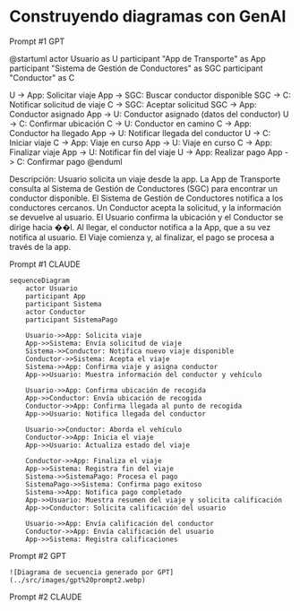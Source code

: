 # Construyendo diagramas con GenAI

Prompt #1 GPT

@startuml
actor Usuario as U
participant "App de Transporte" as App
participant "Sistema de Gestión de Conductores" as SGC
participant "Conductor" as C

U -> App: Solicitar viaje
App -> SGC: Buscar conductor disponible
SGC -> C: Notificar solicitud de viaje
C -> SGC: Aceptar solicitud
SGC -> App: Conductor asignado
App -> U: Conductor asignado (datos del conductor)
U -> C: Confirmar ubicación
C -> U: Conductor en camino
C -> App: Conductor ha llegado
App -> U: Notificar llegada del conductor
U -> C: Iniciar viaje
C -> App: Viaje en curso
App -> U: Viaje en curso
C -> App: Finalizar viaje
App -> U: Notificar fin del viaje
U -> App: Realizar pago
App -> C: Confirmar pago
@enduml


Descripción:
Usuario solicita un viaje desde la app.
La App de Transporte consulta al Sistema de Gestión de Conductores (SGC) para encontrar un conductor disponible.
El Sistema de Gestión de Conductores notifica a los conductores cercanos.
Un Conductor acepta la solicitud, y la información se devuelve al usuario.
El Usuario confirma la ubicación y el Conductor se dirige hacia ��l.
Al llegar, el conductor notifica a la App, que a su vez notifica al usuario.
El Viaje comienza y, al finalizar, el pago se procesa a través de la app.

Prompt #1 CLAUDE

```
sequenceDiagram
    actor Usuario
    participant App
    participant Sistema
    actor Conductor
    participant SistemaPago

    Usuario->>App: Solicita viaje
    App->>Sistema: Envía solicitud de viaje
    Sistema->>Conductor: Notifica nuevo viaje disponible
    Conductor->>Sistema: Acepta el viaje
    Sistema->>App: Confirma viaje y asigna conductor
    App->>Usuario: Muestra información del conductor y vehículo

    Usuario->>App: Confirma ubicación de recogida
    App->>Conductor: Envía ubicación de recogida
    Conductor->>App: Confirma llegada al punto de recogida
    App->>Usuario: Notifica llegada del conductor

    Usuario->>Conductor: Aborda el vehículo
    Conductor->>App: Inicia el viaje
    App->>Usuario: Actualiza estado del viaje

    Conductor->>App: Finaliza el viaje
    App->>Sistema: Registra fin del viaje
    Sistema->>SistemaPago: Procesa el pago
    SistemaPago->>Sistema: Confirma pago exitoso
    Sistema->>App: Notifica pago completado
    App->>Usuario: Muestra resumen del viaje y solicita calificación
    App->>Conductor: Solicita calificación del usuario

    Usuario->>App: Envía calificación del conductor
    Conductor->>App: Envía calificación del usuario
    App->>Sistema: Registra calificaciones

```

Prompt #2 GPT

```
![Diagrama de secuencia generado por GPT](../src/images/gpt%20prompt2.webp)
```

Prompt #2 CLAUDE

```

```



